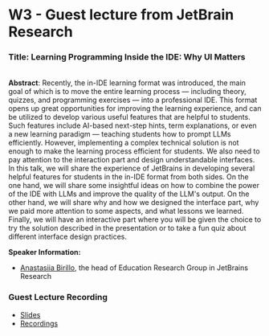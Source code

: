 # W3 - Guest lecture from JetBrain Research

### Title: Learning Programming Inside the IDE: Why UI Matters

\
**Abstract**: Recently, the in-IDE learning format was introduced, the main goal of which is to move the entire learning process — including theory, quizzes, and programming exercises — into a professional IDE. This format opens up great opportunities for improving the learning experience, and can be utilized to develop various useful features that are helpful to students. Such features include AI-based next-step hints, term explanations, or even a new learning paradigm — teaching students how to prompt LLMs efficiently. However, implementing a complex technical solution is not enough to make the learning process efficient for students. We also need to pay attention to the interaction part and design understandable interfaces. In this talk, we will share the experience of JetBrains in developing several helpful features for students in the in-IDE format from both sides. On the one hand, we will share some insightful ideas on how to combine the power of the IDE with LLMs and improve the quality of the LLM's output. On the other hand, we will share why and how we designed the interface part, why we paid more attention to some aspects, and what lessons we learned. Finally, we will have an interactive part where you will be given the choice to try the solution described in the presentation or to take a fun quiz about different interface design practices.



**Speaker Information:**

* [Anastasiia Birillo](https://www.linkedin.com/in/anastasia-birillo/overlay/about-this-profile/), the head of Education Research Group in JetBrains Research&#x20;



### Guest Lecture Recording

* [Slides](https://cloud.inf.ethz.ch/s/5reYGCTRrkPyDgo)
* [Recordings](https://ethz.zoom.us/rec/play/hv9W3iUt-GrfZt7OH0Dou5k4ewWD8gMeFvgoDByByZ4sgoMUqQceo7haM1-KtGdFsGuLDgYg8cz0WNiz.UdE2TuV\_67Eci\_VH?canPlayFromShare=true\&from=share\_recording\_detail\&continueMode=true\&componentName=rec-play\&originRequestUrl=https%3A%2F%2Fethz.zoom.us%2Frec%2Fshare%2FwVZX5Mt6ruti1qgwgbMWPRxuWrZ9X2M1P6B2hPnfGJJap00RN2OtqtYTcB3oBQf1.bmebMiPXhHpZ9t49)
